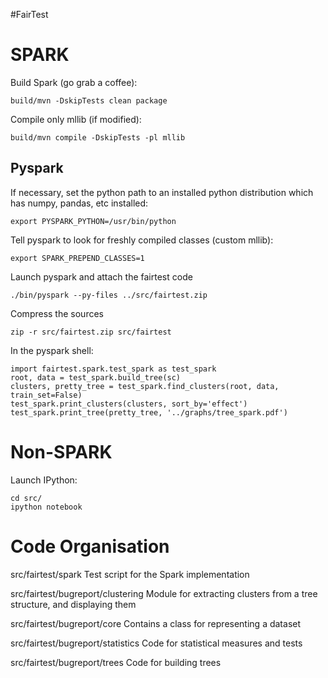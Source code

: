 #FairTest

SPARK
=====

Build Spark (go grab a coffee):

    build/mvn -DskipTests clean package

Compile only mllib (if modified):

    build/mvn compile -DskipTests -pl mllib 

Pyspark
-------
If necessary, set the python path to an installed python distribution which has 
numpy, pandas, etc installed:

    export PYSPARK_PYTHON=/usr/bin/python

Tell pyspark to look for freshly compiled classes (custom mllib):

    export SPARK_PREPEND_CLASSES=1

Launch pyspark and attach the fairtest code

    ./bin/pyspark --py-files ../src/fairtest.zip

Compress the sources
    
    zip -r src/fairtest.zip src/fairtest

In the pyspark shell:

    import fairtest.spark.test_spark as test_spark
    root, data = test_spark.build_tree(sc)
    clusters, pretty_tree = test_spark.find_clusters(root, data, train_set=False)
    test_spark.print_clusters(clusters, sort_by='effect')
    test_spark.print_tree(pretty_tree, '../graphs/tree_spark.pdf')
    

Non-SPARK
=========

Launch IPython:

    cd src/
    ipython notebook


Code Organisation
=================

src/fairtest/spark                  Test script for the Spark implementation

src/fairtest/bugreport/clustering   Module for extracting clusters from a tree
                                    structure, and displaying them
                                    
src/fairtest/bugreport/core         Contains a class for representing a dataset

src/fairtest/bugreport/statistics   Code for statistical measures and tests

src/fairtest/bugreport/trees        Code for building trees